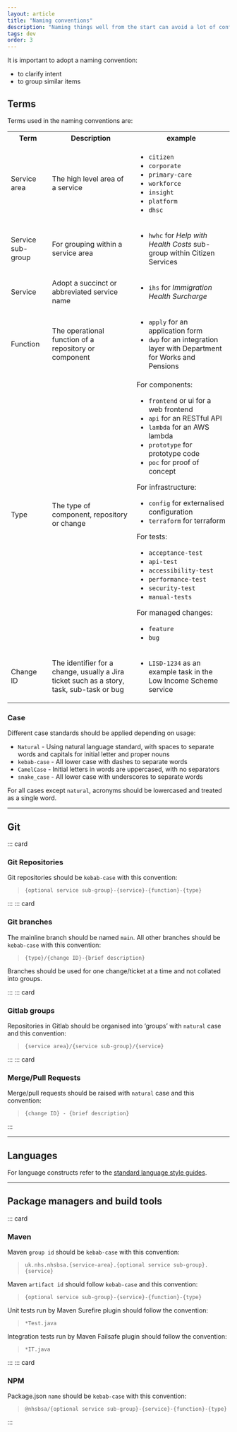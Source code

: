 ```yaml
---
layout: article
title: "Naming conventions"
description: "Naming things well from the start can avoid a lot of confusion as a project matures"
tags: dev
order: 3
---
```

It is important to adopt a naming convention:

* to clarify intent
* to group similar items

## Terms

Terms used in the naming conventions are:

<table>
  <tr>
    <th>Term</th>
    <th>Description</th>
    <th>example</th>
  </tr>
  <tr>
    <td>Service area</td>
    <td>The high level area of a service</td>
    <td>
        <ul>
            <li><code>citizen</code></li>
            <li><code>corporate</code></li>
            <li><code>primary-care</code></li>
            <li><code>workforce</code></li>
            <li><code>insight</code></li>
            <li><code>platform</code></li>
            <li><code>dhsc</code></li>
        </ul>
    </td>
  </tr>
  <tr>
    <td>Service sub-group</td>
    <td>For grouping within a service area</td>
    <td>
      <ul>
        <li><code>hwhc</code> for <em>Help with Health Costs</em> sub-group within Citizen Services</li>
      </ul>
    </td>
  </tr>
  <tr>
    <td>Service</td>
    <td>Adopt a succinct or abbreviated service name</td>
    <td>
      <ul>
        <li><code>ihs</code> for <em>Immigration Health Surcharge</em></li>
      </ul>
    </td>
  </tr>
  <tr>
    <td>Function</td>
    <td>The operational function of a repository or component</td>
    <td>
      <ul>
        <li><code>apply</code> for an application form</li>
        <li><code>dwp</code> for an integration layer with Department for Works and Pensions</li>
      </ul>
    </td>
  </tr>
  <tr>
    <td>Type</td>
    <td>The type of component, repository or change</td>
    <td>
      For components:
      <ul>
        <li><code>frontend</code> or </code>ui</code> for a web frontend</li>
        <li><code>api</code> for an RESTful API</li>
        <li><code>lambda</code> for an AWS lambda</li>
        <li><code>prototype</code> for prototype code</li>
        <li><code>poc</code> for proof of concept</li>
        </ul>For infrastructure:<ul>
        <li><code>config</code> for externalised configuration</li>
        <li><code>terraform</code> for terraform</li>
        </ul>
      For tests:
      <ul>
        <li><code>acceptance-test</code></li>
        <li><code>api-test</code></li>
        <li><code>accessibility-test</code></li>
        <li><code>performance-test</code></li>
        <li><code>security-test</code></li>
        <li><code>manual-tests</code></li>
      </ul>
      For managed changes:
      <ul>
        <li><code>feature</code></li>
        <li><code>bug</code></li>
      </ul>
    </td>
  </tr>
  <tr>
    <td>Change ID</td>
    <td>The identifier for a change, usually a Jira ticket such as a story, task, sub-task or bug</td>
    <td>
      <ul>
        <li><code>LISD-1234</code> as an example task in the Low Income Scheme service</li>
      </ul>
    </td>
  </tr>
</table>

### Case

Different case standards should be applied depending on usage:

* `Natural` - Using natural language standard, with spaces to separate words and capitals for initial letter and proper nouns
* `kebab-case` - All lower case with dashes to separate words
* `CamelCase` - Initial letters in words are uppercased, with no separators
* `snake_case` - All lower case with underscores to separate words

For all cases except `natural`, acronyms should be lowercased and treated as a single word.

---

## Git

::: card

### Git Repositories

Git repositories should be `kebab-case` with this convention:

> `{optional service sub-group}-{service}-{function}-{type}`

:::
::: card

### Git branches

The mainline branch should be named `main`. All other branches should be `kebab-case` with this convention:

> `{type}/{change ID}-{brief description}`

Branches should be used for one change/ticket at a time and not collated into groups.

:::
::: card

### Gitlab groups

Repositories in Gitlab should be organised into ‘groups’ with `natural` case and this convention:

> `{service area}/{service sub-group}/{service}`

:::
::: card

### Merge/Pull Requests

Merge/pull requests should be raised with `natural` case and this convention:

> `{change ID} - {brief description}`

:::

---

## Languages

For language constructs refer to the [standard language style guides](../coding-style-guide/).

---

## Package managers and build tools

::: card

### Maven

Maven `group id` should be `kebab-case` with this convention:

> `uk.nhs.nhsbsa.{service-area}.{optional service sub-group}.{service}`

Maven `artifact id` should follow `kebab-case` and this convention:

> `{optional service sub-group}-{service}-{function}-{type}`

Unit tests run by Maven Surefire plugin should follow the convention:

 > `*Test.java`

Integration tests run by Maven Failsafe plugin should follow the convention:

> `*IT.java`

:::
::: card

### NPM

Package.json `name` should be `kebab-case` with this convention:

> `@nhsbsa/{optional service sub-group}-{service}-{function}-{type}`

:::
